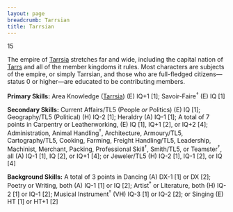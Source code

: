 ```yaml
---
layout: page
breadcrumb: Tarrsian
title: Tarrsian
---
```


<points>15</points>

The empire of [Tarrsia](../../places/tarrsia) stretches far and wide, including the capital nation of [Tarrs](../../places/tarrsia/tarrs) and all of the member kingdoms it rules.  Most characters are subjects of the empire, or simply Tarrsian, and those who are full-fledged citizens—status 0 or higher—are educated to be contributing members.

**Primary Skills:**  Area Knowledge ([Tarrsia](../../places/tarrsia)) (E) IQ+1 [1]; Savoir-Faire<sup>†</sup> (E) IQ [1]

**Secondary Skills:**  Current Affairs/TL5 (People _or_ Politics) (E) IQ [1]; Geography/TL5 (Political) (H) IQ-2 [1]; Heraldry (A) IQ-1 [1]; A total of 7 points in Carpentry or Leatherworking, (E) IQ [1], IQ+1 [2], or IQ+2 [4]; Administration, Animal Handling<sup>†</sup>, Architecture, Armoury/TL5, Cartography/TL5, Cooking, Farming, Freight Handling/TL5, Leadership, Machinist, Merchant, Packing, Professional Skill<sup>†</sup>, Smith/TL5, or Teamster<sup>†</sup>, all (A) IQ-1 [1], IQ [2], or IQ+1 [4]; or Jeweler/TL5 (H) IQ-2 [1], IQ-1 [2], or IQ [4]

**Background Skills:**  A total of 3 points in Dancing (A) DX-1 [1] or DX [2]; Poetry or Writing, both (A) IQ-1 [1] or IQ [2]; Artist<sup>†</sup> or Literature, both (H) IQ-2 [1] or IQ-1 [2]; Musical Instrument<sup>†</sup> (VH) IQ-3 [1] or IQ-2 [2]; or Singing (E) HT [1] or HT+1 [2]
